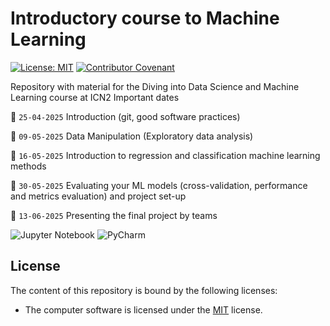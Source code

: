 # Introductory course to Machine Learning
[![License: MIT](https://img.shields.io/badge/License-MIT-yellow.svg)](https://opensource.org/licenses/MIT)
[![Contributor Covenant](https://img.shields.io/badge/Contributor%20Covenant-2.1-4baaaa.svg)](code_of_conduct.md) 

Repository with material for the Diving into Data Science and Machine Learning course at ICN2
Important dates

:date:  `25-04-2025` Introduction (git, good software practices)

:date: `09-05-2025`  Data Manipulation (Exploratory data analysis)

:date: `16-05-2025`  Introduction to regression and classification machine learning methods

:date: `30-05-2025` Evaluating your ML models (cross-validation, performance and metrics evaluation) and project set-up

:date: `13-06-2025` Presenting the final project by teams

![Jupyter Notebook](https://img.shields.io/badge/jupyter-%23FA0F00.svg?style=for-the-badge&logo=jupyter&logoColor=white)
![PyCharm](https://img.shields.io/badge/pycharm-143?style=for-the-badge&logo=pycharm&logoColor=black&color=black&labelColor=green)

## License

The content of this repository is bound by the following licenses:

* The computer software is licensed under the [MIT](LICENSE.md) license.

